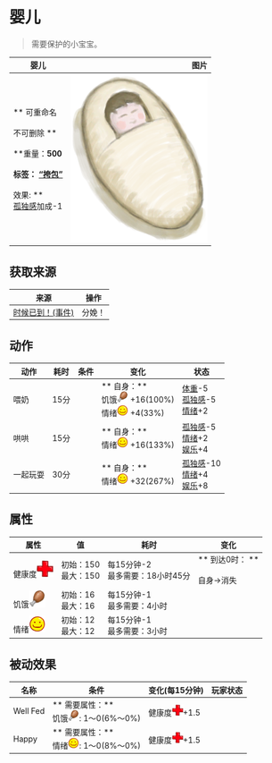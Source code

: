 # 婴儿  
> 需要保护的小宝宝。  
  
  婴儿  |   图片   
 ----  |  ----:   
 ** 可重命名 **<br><br>** 不可删除 **<br><br>**重量：**500<br><br>**标签：**	[“挎包”](tag_Satchel.md)<br><br>** 效果: **<br>[孤独感](Loneliness.md)加成-1  |  <img decoding="async" src="Sprite/Baby.png" href="a.md" style="max-width:300px;max-height:300px;">   
  
## 获取来源  
来源  |  操作  
----  |  ----  
[时候已到！(事件)](Event_Pregnancy.md)  |  分娩！  
## 动作  
动作  |  耗时  |  条件  |  变化  |  状态  
----  |  ----  |  ----  |  ----  |  ----  
喂奶<br>  |  15分  |    |  ** 自身：**<br>饥饿<img decoding="async" src="Sprite/Hunger.png" href="a.md" style="max-width:20px;max-height:20px;">  +16(100%)<br>情绪<img decoding="async" src="Sprite/Content.png" href="a.md" style="max-width:20px;max-height:20px;">  +4(33%)  |  [体重](Weight.md)-5<br>[孤独感](Loneliness.md)-5<br>[情绪](Morale.md)+2  
哄哄<br>  |  15分  |    |  ** 自身：**<br>情绪<img decoding="async" src="Sprite/Content.png" href="a.md" style="max-width:20px;max-height:20px;">  +16(133%)  |  [孤独感](Loneliness.md)-5<br>[情绪](Morale.md)+2<br>[娱乐](Entertainment.md)+4  
一起玩耍<br>  |  30分  |    |  ** 自身：**<br>情绪<img decoding="async" src="Sprite/Content.png" href="a.md" style="max-width:20px;max-height:20px;">  +32(267%)  |  [孤独感](Loneliness.md)-10<br>[情绪](Morale.md)+4<br>[娱乐](Entertainment.md)+8  
## 属性   
属性  |  值  |  耗时  |  变化  
----  |  ----  |  ----  |  ----  
健康度<img decoding="async" src="Sprite/Health.png" href="a.md" style="max-width:30px;max-height:30px;">  |  初始：150<br>最大：150  |  每15分钟-2<br>最多需要：18小时45分  |  ** 到达0时： **<br><br>自身→消失  
饥饿<img decoding="async" src="Sprite/Hunger.png" href="a.md" style="max-width:30px;max-height:30px;">  |  初始：16<br>最大：16  |  每15分钟-1<br>最多需要：4小时  |    
情绪<img decoding="async" src="Sprite/Content.png" href="a.md" style="max-width:30px;max-height:30px;">  |  初始：12<br>最大：12  |  每15分钟-1<br>最多需要：3小时  |    
## 被动效果  
名称  |  条件  |  变化(每15分钟)  |  玩家状态  
----  |  ----  |  ----  |  ----  
Well Fed  |  ** 需要属性：**<br>饥饿<img decoding="async" src="Sprite/Hunger.png" href="a.md" style="max-width:20px;max-height:20px;">: 1～0(6%～0%)  |  健康度<img decoding="async" src="Sprite/Health.png" href="a.md" style="max-width:20px;max-height:20px;">+1.5  |    
Happy  |  ** 需要属性：**<br>情绪<img decoding="async" src="Sprite/Content.png" href="a.md" style="max-width:20px;max-height:20px;">: 1～0(8%～0%)  |  健康度<img decoding="async" src="Sprite/Health.png" href="a.md" style="max-width:20px;max-height:20px;">+1.5  |    


<script>document.title="婴儿 - 卡牌生存百科 Card Survival Wiki";</script>